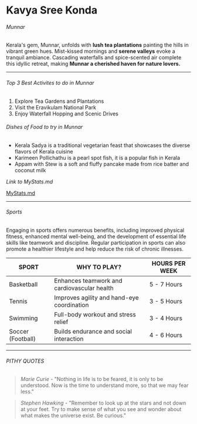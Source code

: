 # Kavya Sree Konda

###### Munnar

Kerala's gem, Munnar, unfolds with **lush tea plantations** painting the hills in vibrant green hues. Mist-kissed mornings and **serene valleys** evoke a tranquil ambiance. Cascading waterfalls and spice-scented air complete this idyllic retreat, making **Munnar a cherished haven for nature lovers.**

__________

###### Top 3 Best Activites to do in Munnar 

1. Explore Tea Gardens and Plantations
2. Visit the Eravikulam National Park
3. Enjoy Waterfall Hopping and Scenic Drives

###### Dishes of Food to try in Munnar

*  Kerala Sadya is a traditional vegetarian feast that showcases the diverse flavors of Kerala cuisine
*  Karimeen Pollichathu is a pearl spot fish, it is a popular fish in Kerala
*  Appam with Stew is a soft and fluffy pancake made from rice batter and coconut milk

*Link to MyStats.md*

[MyStats.md](MyStats.md)

__________

###### Sports

Engaging in sports offers numerous benefits, including improved physical fitness, enhanced mental well-being, and the development of essential life skills like teamwork and discipline. Regular participation in sports can also promote a healthier lifestyle and help reduce the risk of chronic illnesses.

| SPORT | WHY TO PLAY? | HOURS PER WEEK |
| ---------- | ---------- | ---------- |
| Basketball | Enhances teamwork and cardiovascular health | 5 - 7 Hours |
| Tennis | Improves agility and hand-eye coordination | 3 - 5 Hours |
| Swimming | Full-body workout and stress relief | 3 - 4 Hours |
| Soccer (Football) | Builds endurance and social interaction | 4 - 6 Hours |

__________

###### PITHY QUOTES

>*Marie Curie* - "Nothing in life is to be feared, it is only to be understood. Now is the time to understand more, so that we may fear less."<br>

>*Stephen Hawking* - "Remember to look up at the stars and not down at your feet. Try to make sense of what you see and wonder about what makes the universe exist. Be curious."
